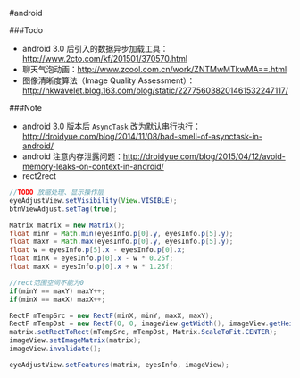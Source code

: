#android

###Todo
- android 3.0 后引入的数据异步加载工具：http://www.2cto.com/kf/201501/370570.html
- 聊天气泡动画：http://www.zcool.com.cn/work/ZNTMwMTkwMA==.html
- 图像清晰度算法（Image Quality Assessment）：http://nkwavelet.blog.163.com/blog/static/227756038201461532247117/

###Note
- android 3.0 版本后 `AsyncTask` 改为默认串行执行：http://droidyue.com/blog/2014/11/08/bad-smell-of-asynctask-in-android/
- android 注意内存泄露问题：http://droidyue.com/blog/2015/04/12/avoid-memory-leaks-on-context-in-android/
- rect2rect

```java
//TODO 放缩处理、显示操作层
eyeAdjustView.setVisibility(View.VISIBLE);
btnViewAdjust.setTag(true);

Matrix matrix = new Matrix();
float minY = Math.min(eyesInfo.p[0].y, eyesInfo.p[5].y);
float maxY = Math.max(eyesInfo.p[0].y, eyesInfo.p[5].y);
float w = eyesInfo.p[5].x - eyesInfo.p[0].x;
float minX = eyesInfo.p[0].x - w * 0.25f;
float maxX = eyesInfo.p[0].x + w * 1.25f;

//rect范围空间不能为0
if(minY == maxY) maxY++;
if(minX == maxX) maxX++;

RectF mTempSrc = new RectF(minX, minY, maxX, maxY);
RectF mTempDst = new RectF(0, 0, imageView.getWidth(), imageView.getHeight());
matrix.setRectToRect(mTempSrc, mTempDst, Matrix.ScaleToFit.CENTER);
imageView.setImageMatrix(matrix);
imageView.invalidate();

eyeAdjustView.setFeatures(matrix, eyesInfo, imageView);
```